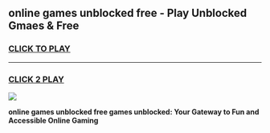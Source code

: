
## online games unblocked free - Play Unblocked Gmaes & Free
<h3>
<a href="https://news.freeplayer.one?title=online_games_unblocked_free&ref=23F">CLICK TO PLAY</a></h3>
<hr>

<h3>
<a href="https://news.freeplayer.one?title=online_games_unblocked_free&ref=23F">CLICK 2 PLAY</a>
  
</h3>

<a href="https://news.freeplayer.one?title=online_games_unblocked_free&ref=23F/"><img src="https://clearcache.store/games.png"></a>


**online games unblocked free games unblocked: Your Gateway to Fun and Accessible Online Gaming**
